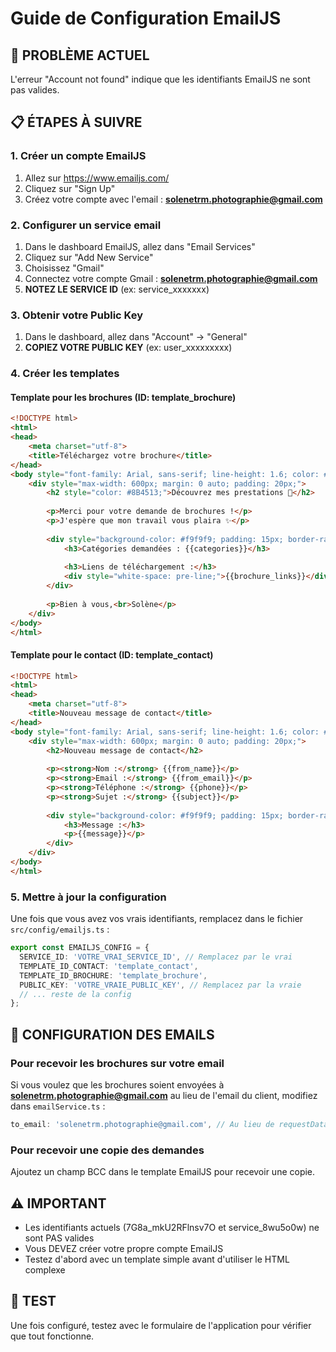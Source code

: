 # Guide de Configuration EmailJS

## 🚨 PROBLÈME ACTUEL
L'erreur "Account not found" indique que les identifiants EmailJS ne sont pas valides.

## 📋 ÉTAPES À SUIVRE

### 1. Créer un compte EmailJS
1. Allez sur https://www.emailjs.com/
2. Cliquez sur "Sign Up" 
3. Créez votre compte avec l'email : **solenetrm.photographie@gmail.com**

### 2. Configurer un service email
1. Dans le dashboard EmailJS, allez dans "Email Services"
2. Cliquez sur "Add New Service"
3. Choisissez "Gmail" 
4. Connectez votre compte Gmail : **solenetrm.photographie@gmail.com**
5. **NOTEZ LE SERVICE ID** (ex: service_xxxxxxx)

### 3. Obtenir votre Public Key
1. Dans le dashboard, allez dans "Account" → "General"
2. **COPIEZ VOTRE PUBLIC KEY** (ex: user_xxxxxxxxx)

### 4. Créer les templates
#### Template pour les brochures (ID: template_brochure)
```html
<!DOCTYPE html>
<html>
<head>
    <meta charset="utf-8">
    <title>Téléchargez votre brochure</title>
</head>
<body style="font-family: Arial, sans-serif; line-height: 1.6; color: #333;">
    <div style="max-width: 600px; margin: 0 auto; padding: 20px;">
        <h2 style="color: #8B4513;">Découvrez mes prestations 📸</h2>
        
        <p>Merci pour votre demande de brochures !</p>
        <p>J'espère que mon travail vous plaira ✨</p>
        
        <div style="background-color: #f9f9f9; padding: 15px; border-radius: 5px; margin: 20px 0;">
            <h3>Catégories demandées : {{categories}}</h3>
            
            <h3>Liens de téléchargement :</h3>
            <div style="white-space: pre-line;">{{brochure_links}}</div>
        </div>
        
        <p>Bien à vous,<br>Solène</p>
    </div>
</body>
</html>
```

#### Template pour le contact (ID: template_contact)
```html
<!DOCTYPE html>
<html>
<head>
    <meta charset="utf-8">
    <title>Nouveau message de contact</title>
</head>
<body style="font-family: Arial, sans-serif; line-height: 1.6; color: #333;">
    <div style="max-width: 600px; margin: 0 auto; padding: 20px;">
        <h2>Nouveau message de contact</h2>
        
        <p><strong>Nom :</strong> {{from_name}}</p>
        <p><strong>Email :</strong> {{from_email}}</p>
        <p><strong>Téléphone :</strong> {{phone}}</p>
        <p><strong>Sujet :</strong> {{subject}}</p>
        
        <div style="background-color: #f9f9f9; padding: 15px; border-radius: 5px; margin: 20px 0;">
            <h3>Message :</h3>
            <p>{{message}}</p>
        </div>
    </div>
</body>
</html>
```

### 5. Mettre à jour la configuration
Une fois que vous avez vos vrais identifiants, remplacez dans le fichier `src/config/emailjs.ts` :

```typescript
export const EMAILJS_CONFIG = {
  SERVICE_ID: 'VOTRE_VRAI_SERVICE_ID', // Remplacez par le vrai
  TEMPLATE_ID_CONTACT: 'template_contact',
  TEMPLATE_ID_BROCHURE: 'template_brochure', 
  PUBLIC_KEY: 'VOTRE_VRAIE_PUBLIC_KEY', // Remplacez par la vraie
  // ... reste de la config
};
```

## 🔧 CONFIGURATION DES EMAILS

### Pour recevoir les brochures sur votre email
Si vous voulez que les brochures soient envoyées à **solenetrm.photographie@gmail.com** au lieu de l'email du client, modifiez dans `emailService.ts` :

```typescript
to_email: 'solenetrm.photographie@gmail.com', // Au lieu de requestData.email
```

### Pour recevoir une copie des demandes
Ajoutez un champ BCC dans le template EmailJS pour recevoir une copie.

## ⚠️ IMPORTANT
- Les identifiants actuels (7G8a_mkU2RFlnsv7O et service_8wu5o0w) ne sont PAS valides
- Vous DEVEZ créer votre propre compte EmailJS
- Testez d'abord avec un template simple avant d'utiliser le HTML complexe

## 🧪 TEST
Une fois configuré, testez avec le formulaire de l'application pour vérifier que tout fonctionne.